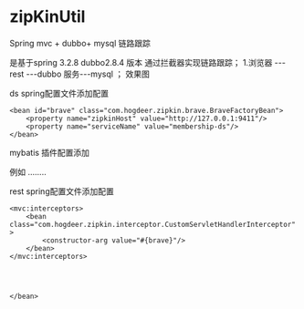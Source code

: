 # zipKinUtil
Spring mvc + dubbo+ mysql  链路跟踪

是基于spring 3.2.8 dubbo2.8.4 版本 通过拦截器实现链路跟踪；
1.浏览器 --- rest ---dubbo 服务---mysql ；
效果图





ds spring配置文件添加配置


	<bean id="brave" class="com.hogdeer.zipkin.brave.BraveFactoryBean">
		<property name="zipkinHost" value="http://127.0.0.1:9411"/>
		<property name="serviceName" value="membership-ds"/>
	</bean>


mybatis 插件配置添加

<bean class="com.hogdeer.zipkin.mybaits.MybaitsZipkinInterceptor">
					<property name="brave" ref="brave"/>
				</bean>


例如 
	<bean id="mybatisSqlSessionFactory" class="org.mybatis.spring.SqlSessionFactoryBean">
		<property name="dataSource" ref="dataSource" />
		<property name="configLocation" value="classpath:/config/sqlMapConfig.xml" />
		<!-- 自动扫描entity目录, 省掉Configuration.xml里的手工配置 -->
		<property name="typeAliasesPackage" value="com.cargopm.membership.dao.entity;com.cargopm.membership.dto" />
		<property name="plugins">
			<array>
				<bean class="com.hogdeer.zipkin.mybaits.MybaitsZipkinInterceptor">
					<property name="brave" ref="brave"/>
				</bean>
        ........
			</array>
		</property>
  	</bean>
  
  
  
  
  rest  spring配置文件添加配置
  
  
  <bean id="brave" class="com.hogdeer.zipkin.brave.BraveFactoryBean">
        <property name="zipkinHost" value="http://127.0.0.1:9411"/>
        <property name="serviceName" value="boss-rest"/>
    </bean>



    <mvc:interceptors>
        <bean  class="com.hogdeer.zipkin.interceptor.CustomServletHandlerInterceptor" >
            <constructor-arg value="#{brave}"/>
        </bean>
    </mvc:interceptors>

  
  
  
	</bean>
